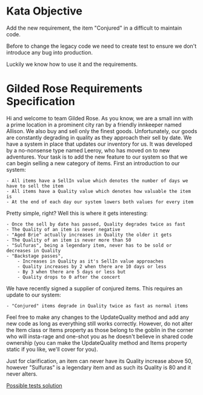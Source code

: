 Kata Objective
======================================
Add the new requirement, the item "Conjured" in a difficult to maintain code.

Before to change the legacy code we need to create test to ensure we don't introduce any bug into production.

Luckily we know how to use it and the requirements.

Gilded Rose Requirements Specification
======================================

Hi and welcome to team Gilded Rose. As you know, we are a small inn with a prime location in a prominent city ran by a friendly innkeeper named Allison. We also buy and sell only the finest goods.
Unfortunately, our goods are constantly degrading in quality as they approach their sell by date. We have a system in place that updates our inventory for us. It was developed by a no-nonsense type named Leeroy, who has moved on to new adventures. Your task is to add the new feature to our system so that we can begin selling a new category of items. First an introduction to our system:

	- All items have a SellIn value which denotes the number of days we have to sell the item
	- All items have a Quality value which denotes how valuable the item is
	- At the end of each day our system lowers both values for every item

Pretty simple, right? Well this is where it gets interesting:

	- Once the sell by date has passed, Quality degrades twice as fast
	- The Quality of an item is never negative
	- "Aged Brie" actually increases in Quality the older it gets
	- The Quality of an item is never more than 50
	- "Sulfuras", being a legendary item, never has to be sold or decreases in Quality
	- "Backstage passes", 
        - Increases in Quality as it's SellIn value approaches
	    - Quality increases by 2 when there are 10 days or less
	    - By 3 when there are 5 days or less but
	    - Quality drops to 0 after the concert

We have recently signed a supplier of conjured items. This requires an update to our system:

	- "Conjured" items degrade in Quality twice as fast as normal items

Feel free to make any changes to the UpdateQuality method and add any new code as long as everything still works correctly. However, do not alter the Item class or Items property as those belong to the goblin in the corner who will insta-rage and one-shot you as he doesn't believe in shared code ownership (you can make the UpdateQuality method and Items property static if you like, we'll cover for you).

Just for clarification, an item can never have its Quality increase above 50, however "Sulfuras" is a legendary item and as such its Quality is 80 and it never alters.

[Possible tests solution](https://gist.githubusercontent.com/trikitrok/c42067570fdd3b11cfcef28f3513d9ad/raw/c7d37834fdc2982318d80f3677a7dc0c15714395/GildedRoseTest.java)
